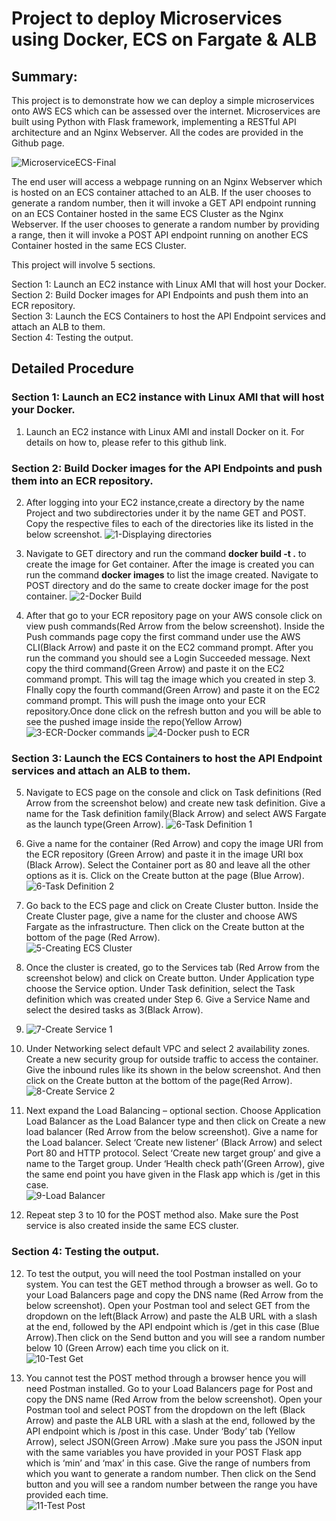 # Project to deploy Microservices using Docker, ECS on Fargate & ALB
## Summary: 
This project is to demonstrate how we can deploy a simple microservices onto AWS ECS which can be assessed over the internet. Microservices are built using Python with Flask framework, implementing a RESTful API architecture and an Nginx Webserver. All the codes are provided in the Github page. 

![MicroserviceECS-Final](https://github.com/vmk81/Microservices-with-ECS/assets/157844406/b1dad4d0-adc4-4389-b83e-18aa9fec4a22)

The end user will access a webpage running on an Nginx Webserver which is hosted on an ECS container attached to an ALB. If the user chooses to generate a random number, then it will invoke a GET API endpoint running on an ECS Container hosted in the same ECS Cluster as the Nginx Webserver. If the user chooses to generate a random number by providing a range, then it will invoke a POST API endpoint running on another ECS Container hosted in the same ECS Cluster.  
 
This project will involve 5 sections. 

Section 1: Launch an EC2 instance with Linux AMI that will host your Docker.  
Section 2: Build Docker images for API Endpoints and push them into an ECR repository.  
Section 3: Launch the ECS Containers to host the API Endpoint services and attach an ALB to them.  
Section 4: Testing the output.   

## Detailed Procedure 
### Section 1: Launch an EC2 instance with Linux AMI that will host your Docker.  

1.	Launch an EC2 instance with Linux AMI and install Docker on it. For details on how to, please refer to this github link.

### Section 2: Build Docker images for the API Endpoints and push them into an ECR repository.

2.	After logging into your EC2 instance,create a directory by the name Project and two subdirectories under it by the name GET and POST. Copy the respective files to each of the directories like its listed in the below screenshot.
![1-Displaying directories](https://github.com/vmk81/Microservices-with-ECS/assets/157844406/5b09b121-074e-48e0-a94d-fa0d4a608153)

3. Navigate to GET directory and run the command **docker build -t <image-name> .** to create the image for Get container.  After the image is created you can run the command **docker images** to list the image created. Navigate to POST directory and do the same to create docker image for the post container.
![2-Docker Build](https://github.com/vmk81/Microservices-with-ECS/assets/157844406/5e66c8f0-d7d8-4cf1-81f1-0eab98427c64)

4. After that go to your ECR repository page on your AWS console click on view push commands(Red Arrow from the below screenshot). Inside the Push commands page copy the first command under use the AWS CLI(Black Arrow) and paste it on the EC2 command prompt. After you run the command you should see a Login Succeeded message. Next copy the third command(Green Arrow) and paste it on the EC2 command prompt. This will tag the image which you created in step 3. FInally copy the fourth command(Green Arrow) and paste it on the EC2 command prompt. This will push the image onto your ECR repository.Once done click on the refresh button and you will be able to see the pushed image inside the repo(Yellow Arrow)
![3-ECR-Docker commands](https://github.com/vmk81/Microservices-with-ECS/assets/157844406/5d53307b-5117-470f-8b5e-a30fc64a7624)
![4-Docker push to ECR](https://github.com/vmk81/Microservices-with-ECS/assets/157844406/c9cc3dff-66e3-48e9-9561-1fc90e21942e)

### Section 3: Launch the ECS Containers to host the API Endpoint services and attach an ALB to them.  
5. Navigate to ECS page on the console and click on Task definitions (Red Arrow from the screenshot below) and create new task definition. Give a name for the Task definition family(Black Arrow) and select AWS Fargate as the launch type(Green Arrow).
![6-Task Definition 1](https://github.com/vmk81/Microservices-with-ECS/assets/157844406/1c8cced1-8f2f-49d6-8113-ec69798ebda4)  

6. Give a name for the container (Red Arrow) and copy the image URI from the ECR repository (Green Arrow) and paste it in the image URI box (Black Arrow). Select the Container port as 80 and leave all the other options as it is. Click on the Create button at the page (Blue Arrow).  
![6-Task Definition 2](https://github.com/vmk81/Microservices-with-ECS/assets/157844406/b74f4c14-0284-47f9-9454-7416cc4bd3e9)

7. Go back to the ECS page and click on Create Cluster button. Inside the Create Cluster page, give a name for the cluster and choose AWS Fargate as the infrastructure. Then click on the Create button at the bottom of the page (Red Arrow).  
![5-Creating ECS Cluster](https://github.com/vmk81/Microservices-with-ECS/assets/157844406/aa8fd1c2-46df-4773-9ac4-b48b3b1b777a)

8. Once the cluster is created, go to the Services tab (Red Arrow from the screenshot below) and click on Create button. Under Application type choose the Service option. Under Task definition, select the Task definition which was created under Step 6. Give a Service Name and select the desired tasks as 3(Black Arrow).
9. ![7-Create Service 1](https://github.com/vmk81/Microservices-with-ECS/assets/157844406/6d436ea9-613e-440c-b5cd-7e3dbc617ac8)

10. Under Networking select default VPC and select 2 availability zones. Create a new security group for outside traffic to access the container. Give the inbound rules like its shown in the below screenshot. And then click on the Create button at the bottom of the page(Red Arrow).  
![8-Create Service 2](https://github.com/vmk81/Microservices-with-ECS/assets/157844406/75030b3a-977b-4925-a584-8b8aa33e7f07)

11. Next expand the Load Balancing – optional section. Choose Application Load Balancer as the Load Balancer type and then click on Create a new load balancer (Red Arrow from the below screenshot). Give a name for the Load balancer. Select ‘Create new listener’ (Black Arrow) and select Port 80 and HTTP protocol. Select ‘Create new target group’ and give a name to the Target group. Under ‘Health check path’(Green Arrow), give the same end point you have given in the Flask app which is /get in this case.  
![9-Load Balancer](https://github.com/vmk81/Microservices-with-ECS/assets/157844406/397cf191-17ca-445d-abe0-993266fb1424)

12. Repeat step 3 to 10 for the POST method also. Make sure the Post service is also created inside the same ECS cluster. 

### Section 4: Testing the output.   

12. To test the output, you will need the tool Postman installed on your system. You can test the GET method through a browser as well. Go to your Load Balancers page and copy the DNS name (Red Arrow from the below screenshot). Open your Postman tool and select GET from the dropdown on the left(Black Arrow) and paste the ALB URL with a slash at the end, followed by the API endpoint which is /get in this case (Blue Arrow).Then click on the Send button and you will see a random number below 10 (Green Arrow) each time you click on it.  
![10-Test Get](https://github.com/vmk81/Microservices-with-ECS/assets/157844406/a8c05ef0-ad3d-4dd6-b0bb-5983d3b21aca)

13. You cannot test the POST method through a browser hence you will need Postman installed. Go to your Load Balancers page for Post and copy the DNS name (Red Arrow from the below screenshot). Open your Postman tool and select POST from the dropdown on the left (Black Arrow) and paste the ALB URL with a slash at the end, followed by the API endpoint which is /post in this case. Under ‘Body’ tab (Yellow Arrow), select JSON(Green Arrow) .Make sure you pass the JSON input with the same variables you have provided in your POST Flask app which is ‘min’ and ‘max’ in this case. Give the range of numbers from which you want to generate a random number. Then click on the Send button and you will see a random number between the range you have provided each time.  
![11-Test Post](https://github.com/vmk81/Microservices-with-ECS/assets/157844406/343977f5-5a64-4a9e-81d8-77b78707ff50)












